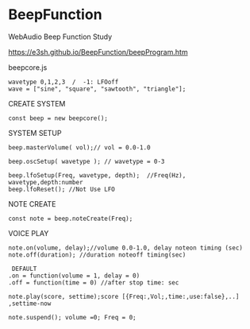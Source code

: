 # BeepFunction
 WebAudio Beep Function Study

 https://e3sh.github.io/BeepFunction/beepProgram.htm

 beepcore.js

    wavetype 0,1,2,3  /  -1: LFOoff
    wave = ["sine", "square", "sawtooth", "triangle"];

   CREATE SYSTEM

    const beep = new beepcore();

   SYSTEM SETUP

    beep.masterVolume( vol);// vol = 0.0-1.0

    beep.oscSetup( wavetype ); // wavetype = 0-3

    beep.lfoSetup(Freq, wavetype, depth);  //Freq(Hz), wavetype,depth:number
    beep.lfoReset(); //Not Use LFO    

   NOTE CREATE

    const note = beep.noteCreate(Freq);

   VOICE PLAY
   
    note.on(volume, delay);//volume 0.0-1.0, delay noteon timing (sec) 
    note.off(duration); //duration noteoff timing(sec)

     DEFAULT
    .on = function(volume = 1, delay = 0) 
    .off = function(time = 0) //after stop time: sec

    note.play(score, settime);score [{Freq:,Vol;,time:,use:false},..] ,settime-now

    note.suspend(); volume =0; Freq = 0;

    